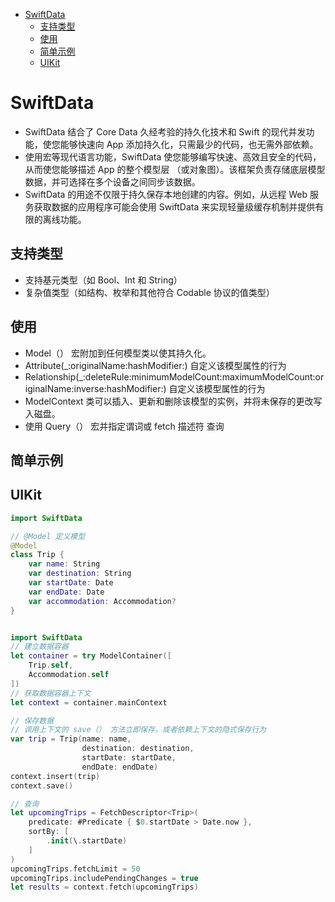 
<!-- @import "[TOC]" {cmd="toc" depthFrom=1 depthTo=6 orderedList=false} -->

<!-- code_chunk_output -->

- [SwiftData](#swiftdata)
  - [支持类型](#支持类型)
  - [使用](#使用)
  - [简单示例](#简单示例)
  - [UIKit](#uikit)

<!-- /code_chunk_output -->

# SwiftData

- SwiftData 结合了 Core Data 久经考验的持久化技术和 Swift 的现代并发功能，使您能够快速向 App 添加持久化，只需最少的代码，也无需外部依赖。
- 使用宏等现代语言功能，SwiftData 使您能够编写快速、高效且安全的代码，从而使您能够描述 App 的整个模型层 （或对象图）。该框架负责存储底层模型数据，并可选择在多个设备之间同步该数据。
- SwiftData 的用途不仅限于持久保存本地创建的内容。例如，从远程 Web 服务获取数据的应用程序可能会使用 SwiftData 来实现轻量级缓存机制并提供有限的离线功能。

## 支持类型

* 支持基元类型（如 Bool、Int 和 String）
* 复杂值类型（如结构、枚举和其他符合 Codable 协议的值类型）

## 使用

- Model（） 宏附加到任何模型类以使其持久化。
- Attribute(_:originalName:hashModifier:) 自定义该模型属性的行为
- Relationship(_:deleteRule:minimumModelCount:maximumModelCount:originalName:inverse:hashModifier:) 自定义该模型属性的行为
- ModelContext 类可以插入、更新和删除该模型的实例，并将未保存的更改写入磁盘。
- 使用 Query（） 宏并指定谓词或 fetch 描述符 查询

## 简单示例

## UIKit

```swift
import SwiftData

// @Model 定义模型
@Model
class Trip {
    var name: String
    var destination: String
    var startDate: Date
    var endDate: Date
    var accommodation: Accommodation?
}


import SwiftData
// 建立数据容器
let container = try ModelContainer([
    Trip.self, 
    Accommodation.self
])
// 获取数据容器上下文
let context = container.mainContext

// 保存数据
// 调用上下文的 save（） 方法立即保存，或者依赖上下文的隐式保存行为
var trip = Trip(name: name, 
                destination: destination, 
                startDate: startDate, 
                endDate: endDate)
context.insert(trip)
context.save()

// 查询
let upcomingTrips = FetchDescriptor<Trip>(
    predicate: #Predicate { $0.startDate > Date.now },
    sortBy: [
        .init(\.startDate)
    ]
)
upcomingTrips.fetchLimit = 50
upcomingTrips.includePendingChanges = true
let results = context.fetch(upcomingTrips)
```
